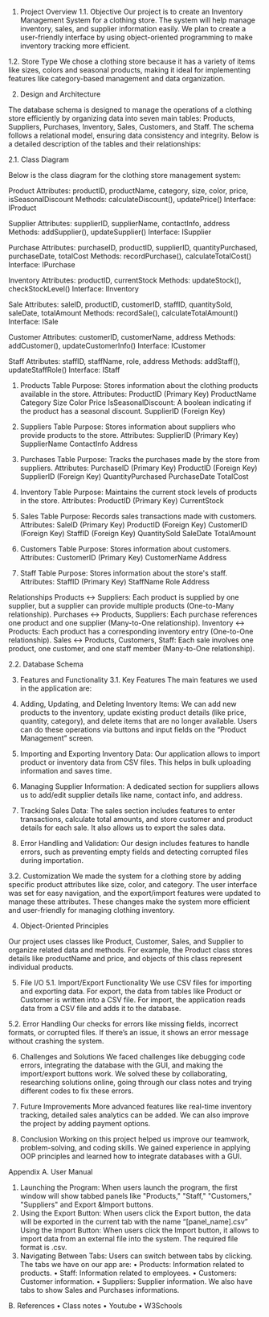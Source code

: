 1.	Project Overview
1.1.	Objective
Our project is to create an Inventory Management System for a clothing store. The system will help manage inventory, sales, and supplier information easily. We plan to create a user-friendly interface by using object-oriented programming to make inventory tracking more efficient.

1.2.	Store Type
We chose a clothing store because it has a variety of items like sizes, colors and seasonal products, making it ideal for implementing features like category-based management and data organization.


2.	Design and Architecture

The database schema is designed to manage the operations of a clothing store efficiently by organizing data into seven main tables: Products, Suppliers, Purchases, Inventory, Sales, Customers, and Staff. The schema follows a relational model, ensuring data consistency and integrity. Below is a detailed description of the tables and their relationships:

2.1.	Class Diagram

Below is the class diagram for the clothing store management system:

Product
Attributes: productID, productName, category, size, color, price, isSeasonalDiscount
Methods: calculateDiscount(), updatePrice()
Interface: IProduct

Supplier
Attributes: supplierID, supplierName, contactInfo, address
Methods: addSupplier(), updateSupplier()
Interface: ISupplier

Purchase
Attributes: purchaseID, productID, supplierID, quantityPurchased, purchaseDate, totalCost
Methods: recordPurchase(), calculateTotalCost()
Interface: IPurchase

Inventory
Attributes: productID, currentStock
Methods: updateStock(), checkStockLevel()
Interface: IInventory

Sale
Attributes: saleID, productID, customerID, staffID, quantitySold, saleDate, totalAmount
Methods: recordSale(), calculateTotalAmount()
Interface: ISale

Customer
Attributes: customerID, customerName, address
Methods: addCustomer(), updateCustomerInfo()
Interface: ICustomer


Staff
Attributes: staffID, staffName, role, address
Methods: addStaff(), updateStaffRole()
Interface: IStaff

1. Products Table
Purpose: Stores information about the clothing products available in the store.
Attributes:
ProductID (Primary Key)
ProductName
Category
Size
Color
Price
IsSeasonalDiscount: A boolean indicating if the product has a seasonal discount.
SupplierID (Foreign Key)

2. Suppliers Table
Purpose: Stores information about suppliers who provide products to the store.
Attributes:
SupplierID (Primary Key)
SupplierName
ContactInfo
Address

3. Purchases Table
Purpose: Tracks the purchases made by the store from suppliers.
Attributes:
PurchaseID (Primary Key)
ProductID (Foreign Key)
SupplierID (Foreign Key)
QuantityPurchased
PurchaseDate
TotalCost

4. Inventory Table
Purpose: Maintains the current stock levels of products in the store.
Attributes:
ProductID (Primary Key)
CurrentStock

5. Sales Table
Purpose: Records sales transactions made with customers.
Attributes:
SaleID (Primary Key)
ProductID (Foreign Key)
CustomerID (Foreign Key)
StaffID (Foreign Key)
QuantitySold
SaleDate
TotalAmount

6. Customers Table
Purpose: Stores information about customers.
Attributes:
CustomerID (Primary Key)
CustomerName
Address

7. Staff Table
Purpose: Stores information about the store's staff.
Attributes:
StaffID (Primary Key)
StaffName
Role
Address

Relationships
Products ↔ Suppliers:
Each product is supplied by one supplier, but a supplier can provide multiple products (One-to-Many relationship).
Purchases ↔ Products, Suppliers:
Each purchase references one product and one supplier (Many-to-One relationship).
Inventory ↔ Products:
Each product has a corresponding inventory entry (One-to-One relationship).
Sales ↔ Products, Customers, Staff: 
Each sale involves one product, one customer, and one staff member (Many-to-One relationship). 








 



2.2.	Database Schema

 

 
3.	Features and Functionality
3.1.	Key Features
The main features we used in the application are:

1.	Adding, Updating, and Deleting Inventory Items:
We can add new products to the inventory, update existing product details (like price, quantity, category), and delete items that are no longer available. Users can do these operations via buttons and input fields on the “Product Management” screen.

2.	Importing and Exporting Inventory Data:
Our application allows to import product or inventory data from CSV files. This helps in bulk uploading information and saves time.

3.	Managing Supplier Information:
A dedicated section for suppliers allows us to add/edit supplier details like name, contact info, and address.

4.	Tracking Sales Data:
The sales section includes features to enter transactions, calculate total amounts, and store customer and product details for each sale. It also allows us to export the sales data.

5.	Error Handling and Validation:
Our design includes features to handle errors, such as preventing empty fields and detecting corrupted files during importation.

3.2.	Customization
We made the system for a clothing store by adding specific product attributes like size, color, and category. The user interface was set for easy navigation, and the export/import features were updated to manage these attributes. These changes make the system more efficient and user-friendly for managing clothing inventory.


4.	Object-Oriented Principles

Our project uses classes like Product, Customer, Sales, and Supplier to organize related data and methods. For example, the Product class stores details like productName and price, and objects of this class represent individual products.



5.	File I/O
5.1.	Import/Export Functionality
We use CSV files for importing and exporting data. For export, the data from tables like Product or Customer is written into a CSV file. For import, the application reads data from a CSV file and adds it to the database.




5.2.	Error Handling
Our checks for errors like missing fields, incorrect formats, or corrupted files. If there’s an issue, it shows an error message without crashing the system.



6.	Challenges and Solutions
We faced challenges like debugging code errors, integrating the database with the GUI, and making the import/export buttons work. We solved these by collaborating, researching solutions online, going through our class notes and trying different codes to fix these errors.


7.	Future Improvements
More advanced features like real-time inventory tracking, detailed sales analytics can be added. We can also improve the project by adding payment options.


8.	Conclusion
Working on this project helped us improve our teamwork, problem-solving, and coding skills. We gained experience in applying OOP principles and learned how to integrate databases with a GUI.


Appendix
A.	User Manual
1.	Launching the Program: When users launch the program, the first window will show tabbed panels like "Products," "Staff," "Customers," "Suppliers" and Export &Import buttons.
2.	  Using the Export Button: When users click the Export button, the data will be exported in the current tab with the name “[panel_name].csv”
Using the Import Button: When users click the Import button, it allows to import data from an external file into the system. The required file format is .csv.
3.	Navigating Between Tabs: Users can switch between tabs by clicking. The tabs we have on our app are:
•	Products: Information related to products.
•	Staff: Information related to employees.
•	Customers: Customer information.
•	Suppliers: Supplier information.
We also have tabs to show Sales and Purchases informations.

B.	References
•	Class notes
•	Youtube
•	W3Schools

